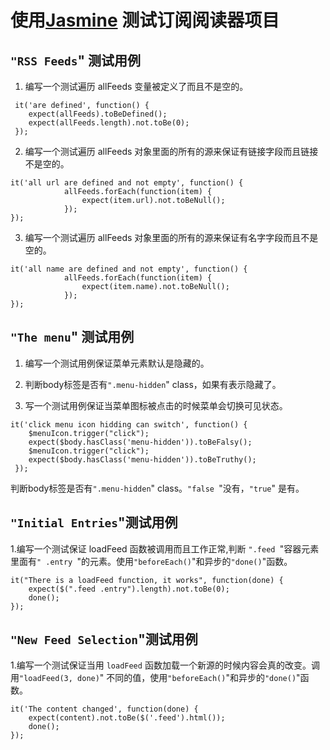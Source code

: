 # 使用[Jasmine](http://jasmine.github.io) 测试订阅阅读器项目

## `"RSS Feeds`" 测试用例

1. 编写一个测试遍历 allFeeds 变量被定义了而且不是空的。

```  
 it('are defined', function() {
    expect(allFeeds).toBeDefined();
    expect(allFeeds.length).not.toBe(0);
 });

```

2. 编写一个测试遍历 allFeeds 对象里面的所有的源来保证有链接字段而且链接不是空的。

``` 
it('all url are defined and not empty', function() {
            allFeeds.forEach(function(item) {
                expect(item.url).not.toBeNull();
            });
});
```

3. 编写一个测试遍历 allFeeds 对象里面的所有的源来保证有名字字段而且不是空的。

```
it('all name are defined and not empty', function() {
            allFeeds.forEach(function(item) {
                expect(item.name).not.toBeNull();
            });
});
```

## `"The menu`" 测试用例

1. 编写一个测试用例保证菜单元素默认是隐藏的。
 
2. 判断body标签是否有`".menu-hidden`" class，如果有表示隐藏了。
 
3. 写一个测试用例保证当菜单图标被点击的时候菜单会切换可见状态。
 
```
it('click menu icon hidding can switch', function() {
    $menuIcon.trigger("click");
    expect($body.hasClass('menu-hidden')).toBeFalsy();
    $menuIcon.trigger("click");
    expect($body.hasClass('menu-hidden')).toBeTruthy();
 });
```
判断body标签是否有`".menu-hidden`" class。`"false `"没有，`"true`" 是有。


## `"Initial Entries`"测试用例

1.编写一个测试保证 loadFeed 函数被调用而且工作正常,判断 `".feed `"容器元素
里面有`" .entry `"的元素。使用`"beforeEach()`"和异步的`"done()`"函数。

```
it("There is a loadFeed function, it works", function(done) {
    expect($(".feed .entry").length).not.toBe(0);
    done();
});
```

## `"New Feed Selection`"测试用例

1.编写一个测试保证当用 `loadFeed` 函数加载一个新源的时候内容会真的改变。调用`"loadFeed(3, done)`" 不同的值，使用`"beforeEach()`"和异步的`"done()`"函数。

```
it('The content changed', function(done) {
    expect(content).not.toBe($('.feed').html());
    done();
});
```